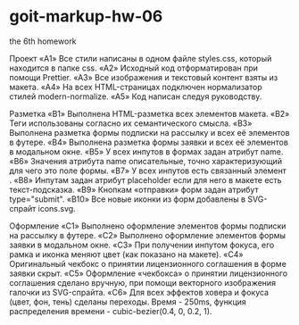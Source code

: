 # goit-markup-hw-06

the 6th homework

Проект
«A1» Все стили написаны в одном файле styles.css, который находится в папке css.
«A2» Исходный код отформатирован при помощи Prettier.
«A3» Все изображения и текстовый контент взяты из макета.
«A4» На всех HTML-страницах подключен нормализатор стилей modern-normalize.
«A5» Код написан следуя руководству.

Разметка
«B1» Выполнена HTML-разметка всех элементов макета.
«B2» Теги использованы согласно их семантического смысла.
«B3» Выполнена разметка формы подписки на рассылку и всех её элементов в футере.
«B4» Выполнена разметка формы заявки и всех её элементов в модальном окне.
«B5» У всех инпутов в формах задан атрибут name.
«B6» Значения атрибута name описательные, точно характеризующий для чего это поле формы.
«B7» У всех инпутов есть связанный элемент <label>.
«B8» Инпутам задан атрибут placeholder если для него в макете есть текст-подсказка.
«B9» Кнопкам «отправки» форм задан атрибут type="submit".
«B10» Все новые иконки из форм добавлены в SVG-спрайт icons.svg.

Оформление
«C1» Выполнено оформление элементов формы подписки на рассылку в футере.
«C2» Выполнено оформление элементов формы заявки в модальном окне.
«C3» При получении инпутом фокуса, его рамка и иконка меняют цвет (как показано на макете).
«C4» Оригинальный чекбокс о принятии лицензионного соглашения в форме заявки скрыт.
«C5» Оформление «чекбокса» о принятии лицензионного соглашения сделано вручную, при помощи векторного изображения галочки из SVG-спрайта.
«C6» Для всех эффектов ховера и фокуса (цвет, фон, тень) сделаны переходы. Время - 250ms, функция распределения времени - cubic-bezier(0.4, 0, 0.2, 1).
